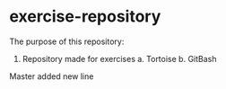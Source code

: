 # exercise-repository 



The purpose of this repository:

1. Repository made for exercises
a. Tortoise
b. GitBash

Master added new line